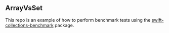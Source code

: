 ## ArrayVsSet

This repo is an example of how to perform benchmark tests using the [swift-collections-benchmark](https://github.com/apple/swift-collections-benchmark/tree/main) package. 

